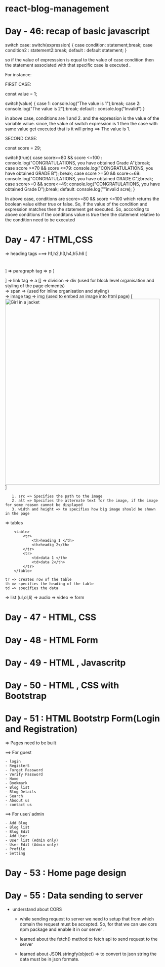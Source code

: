 # react-blog-management

# Day - 46: recap of basic javascript

switch case:
switch(expression)
{
case condition: statement;break;
case condition2 : statement2:break;
default : default statement;
}

so if the value of expresssion is equal to the value of case condition then the statement associated with that specific case is executed .

For instance:

FIRST CASE:

const value = 1;

switch(value)
{
case 1: console.log("The value is 1");break;
case 2: console.log("The value is 2");break;
default : console.log("Invalid")
}

in above case, conditions are 1 and 2. and the expression is the value of the variable value. since, the value of switch expression is 1 then the case with same value get executed that is it will pring ==> The value is 1.

SECOND CASE:

const score = 29;

switch(true){
case score>=80 && score <=100 : console.log("CONGRATULATIONS, you have obtained Grade A");break;
case score >=70 && score <=79: console.log("CONGRATULATIONS, you have obtained GRADE B"); break;
case score >=50 && score<=69: console.log("CONGRATULATIONS, you have obtained GRADE C");break;
case score>=0 && score<=49: console.log("CONGRATULATIONS, you have obtained Grade D");break;
default: console.log(""invalid scre);
}

In above case, conditions are score>=80 && score <=100 which returns the boolean value either true or false. So, if the value of the condition and expression matches then the statement get executed. So, according to above conditions if the conditons value is true then the statement relative to the condition need to be executed

# Day - 47 : HTML,CSS

=> heading tags ===> h1,h2,h3,h4,h5.h6 [<h1></h1>]
=> paragraph tag => p [<p></p>]
=> link tag => a [<a href="link where to redirect"></a>]
=> division => div (used for block level organisation and styling of the page elements) <div></div>
=> span => (used for inline organisation and styling) <div><spann></span></div>
=> image tag => img (used to embed an image into html page) [<img src="image.jpg" alt="Girl in a jacket" width="500" height="600">]

       1. src => Specifies the path to the image
       2. alt => Specifies the alternate text for the image, if the image for some reason cannot be displayed
       3. width and height => to specifies how big image should be shown in the page

=> tables

        <table>
            <tr>
                <th>heading 1 </th>
                <th>headig 2</th>
            </tr>
            <tr>
                <td>data 1 </th>
                <td>data 2</th>
            </tr>
        </table>

    tr => creates row of the table
    th => specifies the heading of the table
    td => soecifies the data

=> list (ul,ol,li)
=> audio
=> video
=> form

# Day - 47 - HTML, CSS

# Day - 48 - HTML Form

# Day - 49 - HTML , Javascritp

# Day - 50 - HTML , CSS with Bootstrap

# Day - 51 : HTML Bootstrp Form(Login and Registration)

=> Pages need to be built

==> For guest

    - login
    - RegisterS
    - Forget Password
    - Verify Password
    - Home
    - Bookmark
    - Blog list
    - Blog Details
    - Search
    - Aboout us
    - contact us

==> For user/ admin

    - Add Blog
    - Blog list
    - Blog Edit
    - Add User
    - User list (Admin only)
    - User Edit (Admin only)
    - Profile
    - Setting

# Day - 53 : Home page design

# Day - 55 : Data sending to server

- understand about CORS

  - while sending request to server we need to setup that from which domain the request must be accepted. So, for that we can use cors npm package and enable it in our server .

  - learned about the fetch() method to fetch api to send request to the server

  - learned about JSON.stringfy(object) => to convert to json string the data must be in json formate.
